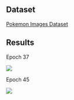 ## Dataset
[Pokemon Images Dataset](https://www.kaggle.com/kvpratama/pokemon-images-dataset/home)
## Results
<p align="center">
    <p>Epoch 37</p>
    <img src="https://c1.staticflickr.com/2/1838/44025833242_4b085c7dec_b.jpg"/>
    <p>Epoch 45</p>
    <img src="https://c1.staticflickr.com/2/1811/44025832872_c9f7cfb94d_b.jpg"/>
</p>

